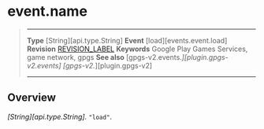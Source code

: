 # event.name

> --------------------- ------------------------------------------------------------------------------------------
> __Type__              [String][api.type.String]
> __Event__             [load][events.event.load]
> __Revision__          [REVISION_LABEL](REVISION_URL)
> __Keywords__          Google Play Games Services, game network, gpgs
> __See also__          [gpgs-v2.events.*][plugin.gpgs-v2.events]
>                       [gpgs-v2.*][plugin.gpgs-v2]
> --------------------- ------------------------------------------------------------------------------------------

## Overview

_[String][api.type.String]._ `"load"`.
